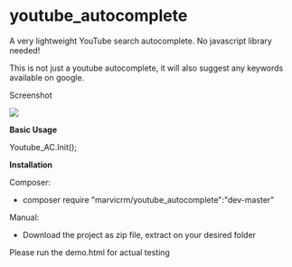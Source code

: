 # youtube_autocomplete
A very lightweight YouTube search autocomplete. No javascript library needed!

This is not just a youtube autocomplete, it will also suggest any keywords available on google.

Screenshot

<img src="https://s4.postimg.org/ynddqhea5/youtube_autocomplete.png" />

<b>Basic Usage</b>

Youtube_AC.Init();


<b>Installation</b>

Composer:
- composer require "marvicrm/youtube_autocomplete":"dev-master"

Manual:
- Download the project as zip file, extract on your desired folder

Please run the demo.html for actual testing
